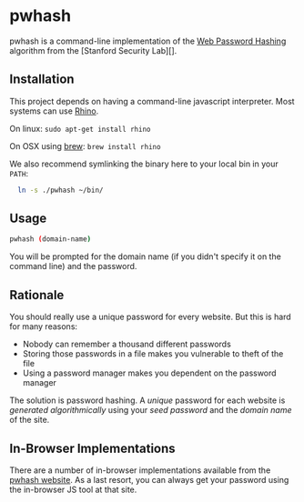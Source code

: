 # pwhash #

pwhash is a command-line implementation of the [Web Password Hashing][] algorithm from the [Stanford Security Lab][].

[Web password hashing]: http://crypto.stanford.edu/PwdHash
[Standford Security Lab]: http://seclab.stanford.edu/

## Installation ##

This project depends on having a command-line javascript interpreter.
Most systems can use [Rhino][].

On linux: `sudo apt-get install rhino`

On OSX using [brew][]: `brew install rhino`

We also recommend symlinking the binary here to your local bin in your `PATH`:
```bash
  ln -s ./pwhash ~/bin/
```

[Rhino]: https://developer.mozilla.org/en-US/docs/Rhino
[brew]: http://mxcl.github.com/homebrew/

## Usage ##

```bash
pwhash (domain-name)
```

You will be prompted for the domain name (if you didn't specify it on the command line) and the password.

## Rationale ##

You should really use a unique password for every website.
But this is hard for many reasons:

* Nobody can remember a thousand different passwords
* Storing those passwords in a file makes you vulnerable to theft of the file
* Using a password manager makes you dependent on the password manager

The solution is password hashing.
A *unique* password for each website is *generated algorithmically* using your *seed password* and the *domain name* of the site.

## In-Browser Implementations ##

There are a number of in-browser implementations available from the [pwhash website][].
As a last resort, you can always get your password using the in-browser JS tool at that site.

[pwhash website]: https://www.pwdhash.com/
